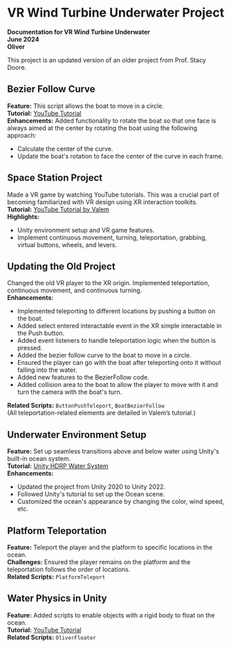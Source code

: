 # VR Wind Turbine Underwater Project

**Documentation for VR Wind Turbine Underwater**  
**June 2024**  
**Oliver**

This project is an updated version of an older project from Prof. Stacy Doore.

## Bezier Follow Curve

**Feature:** This script allows the boat to move in a circle.  
**Tutorial:** [YouTube Tutorial](https://www.youtube.com/watch?v=11ofnLOE8pw)  
**Enhancements:** Added functionality to rotate the boat so that one face is always aimed at the center by rotating the boat using the following approach:
- Calculate the center of the curve.
- Update the boat's rotation to face the center of the curve in each frame.

## Space Station Project

Made a VR game by watching YouTube tutorials. This was a crucial part of becoming familiarized with VR design using XR interaction toolkits.  
**Tutorial:** [YouTube Tutorial by Valem](https://youtu.be/QCvqimfrMZw?si=MYUkZfgPRATdpvgC)  
**Highlights:**
- Unity environment setup and VR game features.
- Implement continuous movement, turning, teleportation, grabbing, virtual buttons, wheels, and levers.

## Updating the Old Project

Changed the old VR player to the XR origin. Implemented teleportation, continuous movement, and continuous turning.  
**Enhancements:**
- Implemented teleporting to different locations by pushing a button on the boat.
- Added select entered interactable event in the XR simple interactable in the Push button.
- Added event listeners to handle teleportation logic when the button is pressed.
- Added the bezier follow curve to the boat to move in a circle.
- Ensured the player can go with the boat after teleporting onto it without falling into the water.
- Added new features to the BezierFollow code.
- Added collision area to the boat to allow the player to move with it and turn the camera with the boat's turn.

**Related Scripts:** `ButtonPushTeleport`, `BoatBezierFollow`  
(All teleportation-related elements are detailed in Valem’s tutorial.)

## Underwater Environment Setup

**Feature:** Set up seamless transitions above and below water using Unity's built-in ocean system.  
**Tutorial:** [Unity HDRP Water System](https://unity.com/blog/engine-platform/new-hdrp-water-system-in-2022-lts-and-2023-1)  
**Enhancements:**
- Updated the project from Unity 2020 to Unity 2022.
- Followed Unity's tutorial to set up the Ocean scene.
- Customized the ocean's appearance by changing the color, wind speed, etc.

## Platform Teleportation

**Feature:** Teleport the player and the platform to specific locations in the ocean.  
**Challenges:** Ensured the player remains on the platform and the teleportation follows the order of locations.  
**Related Scripts:** `PlatformTeleport`

## Water Physics in Unity

**Feature:** Added scripts to enable objects with a rigid body to float on the ocean.  
**Tutorial:** [YouTube Tutorial](https://youtu.be/v7ag-NeSMSQ?si=MtTc-zf22QdLT3)  
**Related Scripts:** `OliverFloater`
